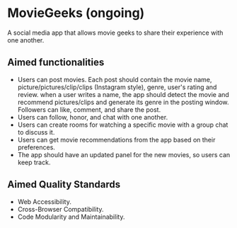 # MovieGeeks (ongoing)
A social media app that allows movie geeks to share their experience with one another.

## Aimed functionalities
- Users can post movies. Each post should contain the movie name, picture/pictures/clip/clips (Instagram style), genre, user's rating and review. when a user writes a name, the app should detect the movie and recommend pictures/clips and generate its genre in the posting window. Followers can like, comment, and share the post.
- Users can follow, honor, and chat with one another.
- Users can create rooms for watching a specific movie with a group chat to discuss it.
- Users can get movie recommendations from the app based on their preferences.
- The app should have an updated panel for the new movies, so users can keep track.


## Aimed Quality Standards
- Web Accessibility.
- Cross-Browser Compatibility.
- Code Modularity and Maintainability.
